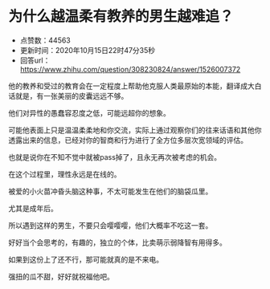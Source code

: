 # 为什么越温柔有教养的男生越难追？
- 点赞数：44563
- 更新时间：2020年10月15日22时47分35秒
- 回答url：https://www.zhihu.com/question/308230824/answer/1526007372
<body>
 <p data-pid="ysrpz2hx">他的教养和受过的教育会在一定程度上帮助他克服人类最原始的本能，翻译成大白话就是，有一张美丽的皮囊远远不够。</p>
 <p data-pid="PzTDlvsA">他们对异性的愚蠢容忍度之低，可能远超你的想象。</p>
 <p data-pid="-VlKeuVY">可能他表面上只是温温柔柔地和你交流，实际上通过观察你们的往来话语和其他你透露出来的信息，已经对你的智商和行为进行了全方位多层次宽领域的评估。</p>
 <p data-pid="L7NzmWj6">也就是说你在不知不觉中就被pass掉了，且永无再次被考虑的机会。</p>
 <p data-pid="60RYEKm3">在这个过程里，理性永远是在线的。</p>
 <p data-pid="mj6cxJFb">被爱的小火苗冲昏头脑这种事，不太可能发生在他们的脑袋瓜里。</p>
 <p data-pid="17EDGrSe">尤其是成年后。</p>
 <p data-pid="tmU-aRWc">所以遇到这样的男生，不要只会嘤嘤嘤，他们大概率不吃这一套。</p>
 <p data-pid="gujJ2Gk2">好好当个会思考的，有趣的，独立的个体，比卖萌示弱降智有用得多。</p>
 <p data-pid="EsMivsxH">如果到这份上了还不行，那可能就真的是不来电。</p>
 <p data-pid="u_SWSNcZ">强扭的瓜不甜，好好就祝福他吧。</p>
 <p></p>
 <p></p>
 <p></p>
 <p></p>
 <p></p>
</body>